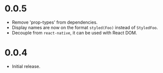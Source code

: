 # 0.0.5

- Remove 'prop-types' from dependencies.
- Display names are now on the format `styled(Foo)` instead of `StyledFoo`.
- Decouple from `react-native`, it can be used with React DOM.

# 0.0.4

- Initial release.
